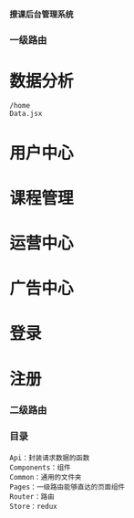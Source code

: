 #### 撩课后台管理系统

### 一级路由

# 数据分析

    /home
    Data.jsx

# 用户中心

# 课程管理

# 运营中心

# 广告中心

# 登录

# 注册

### 二级路由

### 目录

    Api：封装请求数据的函数
    Components：组件
    Common：通用的文件夹
    Pages：一级路由能够直达的页面组件
    Router：路由
    Store：redux
